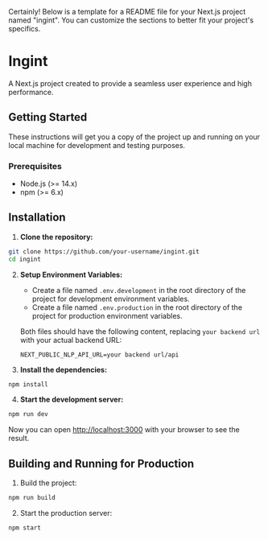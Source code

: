 Certainly! Below is a template for a README file for your Next.js project named "ingint". You can customize the sections to better fit your project's specifics.

# Ingint

A Next.js project created to provide a seamless user experience and high performance.

## Getting Started

These instructions will get you a copy of the project up and running on your local machine for development and testing purposes.

### Prerequisites

- Node.js (>= 14.x)
- npm (>= 6.x)

## Installation

1. **Clone the repository:**

```bash
git clone https://github.com/your-username/ingint.git
cd ingint
```

2. **Setup Environment Variables:**

   - Create a file named `.env.development` in the root directory of the project for development environment variables.
   - Create a file named `.env.production` in the root directory of the project for production environment variables.

   Both files should have the following content, replacing `your backend url` with your actual backend URL:

   ```env
   NEXT_PUBLIC_NLP_API_URL=your backend url/api
   ```

3. **Install the dependencies:**

```bash
npm install
```

4. **Start the development server:**

```bash
npm run dev
```

Now you can open [http://localhost:3000](http://localhost:3000) with your browser to see the result.

## Building and Running for Production

1. Build the project:

```bash
npm run build
```

2. Start the production server:

```bash
npm start
```
